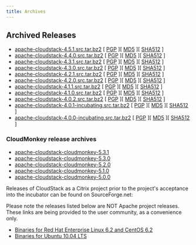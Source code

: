 ```yaml
---
title: Archives
---
```


<h2 id="indicators">Archived Releases</h2>

* [apache-cloudstack-4.5.1.src.tar.bz2](http://archive.apache.org/dist/cloudstack/releases/4.5.1/apache-cloudstack-4.5.1-src.tar.bz2) [ [PGP](http://archive.apache.org/dist/cloudstack/releases/4.5.1/apache-cloudstack-4.5.1-src.tar.bz2.asc) ][ [MD5](http://archive.apache.org/dist/cloudstack/releases/4.5.1/apache-cloudstack-4.5.1-src.tar.bz2.md5) ][ [SHA512](http://archive.apache.org/dist/cloudstack/releases/4.5.1/apache-cloudstack-4.5.1-src.tar.bz2.sha) ]
* [apache-cloudstack-4.4.0.src.tar.bz2](http://archive.apache.org/dist/cloudstack/releases/4.4.0/apache-cloudstack-4.4.0-src.tar.bz2) [ [PGP](http://archive.apache.org/dist/cloudstack/releases/4.4.0/apache-cloudstack-4.4.0-src.tar.bz2.asc) ][ [MD5](http://archive.apache.org/dist/cloudstack/releases/4.4.0/apache-cloudstack-4.4.0-src.tar.bz2.md5) ][ [SHA512](http://archive.apache.org/dist/cloudstack/releases/4.4.0/apache-cloudstack-4.4.0-src.tar.bz2.sha) ]
* [apache-cloudstack-4.3.1.src.tar.bz2](http://archive.apache.org/dist/cloudstack/releases/4.3.1/apache-cloudstack-4.3.1-src.tar.bz2) [ [PGP](http://archive.apache.org/dist/cloudstack/releases/4.3.1/apache-cloudstack-4.3.1-src.tar.bz2.asc) ][ [MD5](http://archive.apache.org/dist/cloudstack/releases/4.3.1/apache-cloudstack-4.3.1-src.tar.bz2.md5) ][ [SHA512](http://archive.apache.org/dist/cloudstack/releases/4.3.1/apache-cloudstack-4.3.1-src.tar.bz2.sha) ]
* [apache-cloudstack-4.3.0.src.tar.bz2](http://archive.apache.org/dist/cloudstack/releases/4.3.0/apache-cloudstack-4.3.0-src.tar.bz2) [ [PGP](http://archive.apache.org/dist/cloudstack/releases/4.3.0/apache-cloudstack-4.3.0-src.tar.bz2.asc) ][ [MD5](http://archive.apache.org/dist/cloudstack/releases/4.3.0/apache-cloudstack-4.3.0-src.tar.bz2.md5) ][ [SHA512](http://archive.apache.org/dist/cloudstack/releases/4.3.0/apache-cloudstack-4.3.0-src.tar.bz2.sha) ]
* [apache-cloudstack-4.2.1.src.tar.bz2](http://archive.apache.org/dist/cloudstack/releases/4.2.1/apache-cloudstack-4.2.1-src.tar.bz2) [ [PGP](http://archive.apache.org/dist/cloudstack/releases/4.2.1/apache-cloudstack-4.2.1-src.tar.bz2.asc) ][ [MD5](http://archive.apache.org/dist/cloudstack/releases/4.2.1/apache-cloudstack-4.2.1-src.tar.bz2.md5) ][ [SHA512](http://archive.apache.org/dist/cloudstack/releases/4.2.1/apache-cloudstack-4.2.1-src.tar.bz2.sha) ]
* [apache-cloudstack-4.2.0.src.tar.bz2](http://archive.apache.org/dist/cloudstack/releases/4.2.0/apache-cloudstack-4.2.0-src.tar.bz2) [ [PGP](http://archive.apache.org/dist/cloudstack/releases/4.2.0/apache-cloudstack-4.2.0-src.tar.bz2.asc) ][ [MD5](http://archive.apache.org/dist/cloudstack/releases/4.2.0/apache-cloudstack-4.2.0-src.tar.bz2.md5) ][ [SHA512](http://archive.apache.org/dist/cloudstack/releases/4.2.0/apache-cloudstack-4.2.0-src.tar.bz2.sha) ]
* [apache-cloudstack-4.1.1.src.tar.bz2](http://archive.apache.org/dist/cloudstack/releases/4.1.1/apache-cloudstack-4.1.1-src.tar.bz2) [ [PGP](http://archive.apache.org/dist/cloudstack/releases/4.1.1/apache-cloudstack-4.1.1-src.tar.bz2.asc) ][ [MD5](http://archive.apache.org/dist/cloudstack/releases/4.1.1/apache-cloudstack-4.1.1-src.tar.bz2.md5) ][ [SHA512](http://archive.apache.org/dist/cloudstack/releases/4.1.1/apache-cloudstack-4.1.1-src.tar.bz2.sha) ]
* [apache-cloudstack-4.1.0.src.tar.bz2](http://archive.apache.org/dist/cloudstack/releases/4.1.0/apache-cloudstack-4.1.0-src.tar.bz2) [ [PGP](http://archive.apache.org/dist/cloudstack/releases/4.1.0/apache-cloudstack-4.1.0-src.tar.bz2.asc) ][ [MD5](http://archive.apache.org/dist/cloudstack/releases/4.1.0/apache-cloudstack-4.1.0-src.tar.bz2.md5) ][ [SHA512](http://archive.apache.org/dist/cloudstack/releases/4.1.0/apache-cloudstack-4.1.0-src.tar.bz2.sha) ]
* [apache-cloudstack-4.0.2.src.tar.bz2](http://archive.apache.org/dist/cloudstack/releases/4.0.2/apache-cloudstack-4.0.2-src.tar.bz2) [ [PGP](http://archive.apache.org/dist/cloudstack/releases/4.0.2/apache-cloudstack-4.0.2-src.tar.bz2.asc) ][ [MD5](http://archive.apache.org/dist/cloudstack/releases/4.0.2/apache-cloudstack-4.0.2-src.tar.bz2.md5) ][ [SHA512](http://archive.apache.org/dist/cloudstack/releases/4.0.2/apache-cloudstack-4.0.2-src.tar.bz2.sha) ]
* [apache-cloudstack-4.0.1-incubating.src.tar.bz2](http://archive.apache.org/dist/incubator/cloudstack/releases/4.0.1-incubating/apache-cloudstack-4.0.1-incubating-src.tar.bz2) [ [PGP](http://archive.apache.org/dist/incubator/cloudstack/releases/4.0.1-incubating/apache-cloudstack-4.0.1-incubating-src.tar.bz2.asc) ][ [MD5](http://archive.apache.org/dist/incubator/cloudstack/releases/4.0.1-incubating/apache-cloudstack-4.0.1-incubating-src.tar.bz2.md5) ][ [SHA512](http://archive.apache.org/dist/incubator/cloudstack/releases/4.0.1-incubating/apache-cloudstack-4.0.1-incubating-src.tar.bz2.sha) ]
* [apache-cloudstack-4.0.0-incubating.src.tar.bz2](http://archive.apache.org/dist/incubator/cloudstack/releases/4.0.0-incubating/apache-cloudstack-4.0.0-incubating-src.tar.bz2) [ [PGP](http://archive.apache.org/dist/incubator/cloudstack/releases/4.0.0-incubating/apache-cloudstack-4.0.0-incubating-src.tar.bz2.asc) ][ [MD5](http://archive.apache.org/dist/incubator/cloudstack/releases/4.0.0-incubating/apache-cloudstack-4.0.0-incubating-src.tar.bz2.md5) ][ [SHA512](http://archive.apache.org/dist/incubator/cloudstack/releases/4.0.0-incubating/apache-cloudstack-4.0.0-incubating-src.tar.bz2.sha) ]

<h3>CloudMonkey release archives</h3>

* [apache-cloudstack-cloudmonkey-5.3.1](http://archive.apache.org/dist/cloudstack/releases/cloudmonkey-5.3.1/)
* [apache-cloudstack-cloudmonkey-5.3.0](http://archive.apache.org/dist/cloudstack/releases/cloudmonkey-5.3.0/)
* [apache-cloudstack-cloudmonkey-5.2.0](http://archive.apache.org/dist/cloudstack/releases/cloudmonkey-5.2.0/)
* [apache-cloudstack-cloudmonkey-5.1.0](http://archive.apache.org/dist/cloudstack/releases/cloudmonkey-5.1.0/)
* [apache-cloudstack-cloudmonkey-5.0.0](http://archive.apache.org/dist/cloudstack/releases/cloudmonkey-5.0.0/)

Releases of CloudStack as a Citrix project prior to the project's acceptance into the incubator can be found on SourceForge.net:

Please note the releases listed below are NOT Apache project releases.  These links are being provided to the user community, as a convenience only.

- [Binaries for Red Hat Enterprise Linux 6.2 and CentOS 6.2](http://sourceforge.net/projects/cloudstack/files/CloudStack%20Acton/3.0.2/CloudStack-oss-3.0.2-1-rhel6.2.tar.gz/download)
- [Binaries for Ubuntu 10.04 LTS](http://sourceforge.net/projects/cloudstack/files/CloudStack%20Acton/3.0.2/CloudStack-oss-3.0.2-1-ubuntu10.04.tar.gz/download)
